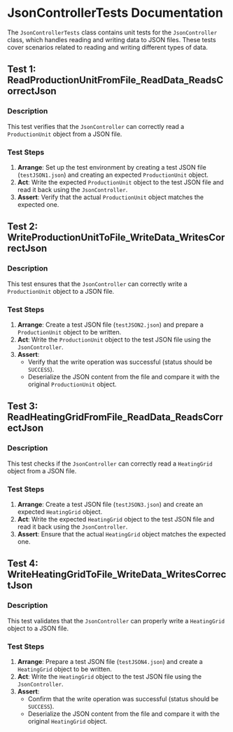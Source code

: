 # JsonControllerTests Documentation

The `JsonControllerTests` class contains unit tests for the `JsonController` class, which handles reading and writing data to JSON files. These tests cover scenarios related to reading and writing different types of data.

## Test 1: ReadProductionUnitFromFile_ReadData_ReadsCorrectJson

### Description
This test verifies that the `JsonController` can correctly read a `ProductionUnit` object from a JSON file.

### Test Steps
1. **Arrange**: Set up the test environment by creating a test JSON file (`testJSON1.json`) and creating an expected `ProductionUnit` object.
2. **Act**: Write the expected `ProductionUnit` object to the test JSON file and read it back using the `JsonController`.
3. **Assert**: Verify that the actual `ProductionUnit` object matches the expected one.

## Test 2: WriteProductionUnitToFile_WriteData_WritesCorrectJson

### Description
This test ensures that the `JsonController` can correctly write a `ProductionUnit` object to a JSON file.

### Test Steps
1. **Arrange**: Create a test JSON file (`testJSON2.json`) and prepare a `ProductionUnit` object to be written.
2. **Act**: Write the `ProductionUnit` object to the test JSON file using the `JsonController`.
3. **Assert**:
    - Verify that the write operation was successful (status should be `SUCCESS`).
    - Deserialize the JSON content from the file and compare it with the original `ProductionUnit` object.

## Test 3: ReadHeatingGridFromFile_ReadData_ReadsCorrectJson

### Description
This test checks if the `JsonController` can correctly read a `HeatingGrid` object from a JSON file.

### Test Steps
1. **Arrange**: Create a test JSON file (`testJSON3.json`) and create an expected `HeatingGrid` object.
2. **Act**: Write the expected `HeatingGrid` object to the test JSON file and read it back using the `JsonController`.
3. **Assert**: Ensure that the actual `HeatingGrid` object matches the expected one.

## Test 4: WriteHeatingGridToFile_WriteData_WritesCorrectJson

### Description
This test validates that the `JsonController` can properly write a `HeatingGrid` object to a JSON file.

### Test Steps
1. **Arrange**: Prepare a test JSON file (`testJSON4.json`) and create a `HeatingGrid` object to be written.
2. **Act**: Write the `HeatingGrid` object to the test JSON file using the `JsonController`.
3. **Assert**:
    - Confirm that the write operation was successful (status should be `SUCCESS`).
    - Deserialize the JSON content from the file and compare it with the original `HeatingGrid` object.
